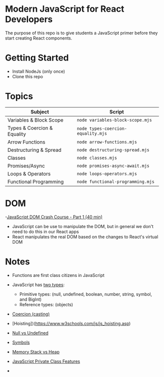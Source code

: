 # Modern JavaScript for React Developers
The purpose of this repo is to give students a JavaScript primer before
they start creating React components.

# Getting Started 
- Install NodeJs (only once)
- Clone this repo

# Topics
|Subject                    |Script                            |
|---------------------------|----------------------------------|
|Variables & Block Scope    |`node variables-block-scope.mjs`  |
|Types & Coercion & Equality|`node types-coercion-equality.mjs`|
|Arrow Functions            |`node arrow-functions.mjs`        |
|Destructuring & Spread     |`node destructuring-spread.mjs`   |
|Classes                    |`node classes.mjs`                |
|Promises/Async             |`node promises-async-await.mjs`   |
|Loops & Operators          |`node loops-operators.mjs`        |
|Functional Programming     |`node functional-programming.mjs` |

# DOM
-[JavaScript DOM Crash Course - Part 1 (40 min)](https://youtu.be/0ik6X4DJKCc)
  - JavaScript can be use to manipulate the DOM, but in general we don't need to do this in our React apps
  - React manipulates the real DOM based on the changes to React's virtual DOM

# Notes
- Functions are first class citizens in JavaScript
- JavaScript has [two types](https://developer.mozilla.org/en-US/docs/Web/JavaScript/Data_structures): 
  - Primitive types: (null, undefined, boolean, number, string, symbol, and BigInt)
  - Reference types: (objects)

- [Coercion (casting)](https://www.freecodecamp.org/news/js-type-coercion-explained-27ba3d9a2839/)
- [Hoisting])(https://www.w3schools.com/js/js_hoisting.asp)
- [Null vs Undefined](https://flexiple.com/undefined-vs-null-javascript/#:~:text=Unassigned%20variables%20are%20initialized%20by%20JavaScript%20with%20a%20default%20value%20of%20undefined.&text=Here%20as%20the%20variable%20is,a%20representation%20of%20no%20value.)
- [Symbols](https://www.programiz.com/javascript/symbol)
- [Memory Stack vs Heap](https://felixgerschau.com/javascript-memory-management/)
- [JavaScript Private Class Features](https://developer.mozilla.org/en-US/docs/Web/JavaScript/Reference/Classes/Private_class_fields)
- 